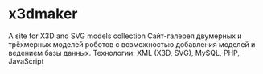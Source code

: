 # x3dmaker
A site for X3D and SVG models collection
Сайт-галерея двумерных и трёхмерных моделей роботов с возможностью добавления моделей и ведением базы данных.
Технологии: XML (X3D, SVG), MySQL, PHP, JavaScript
